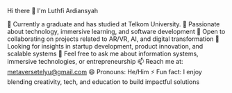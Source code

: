 Hi there 👋 I'm Luthfi Ardiansyah

🔭 Currently a graduate and has studied at Telkom University.
🌱 Passionate about technology, immersive learning, and software development
👯 Open to collaborating on projects related to AR/VR, AI, and digital transformation
🤔 Looking for insights in startup development, product innovation, and scalable systems
💬 Feel free to ask me about information systems, immersive technologies, or entrepreneurship
📫 Reach me at: metaversetelyu@gmail.com
😄 Pronouns: He/Him
⚡ Fun fact: I enjoy blending creativity, tech, and education to build impactful solutions
